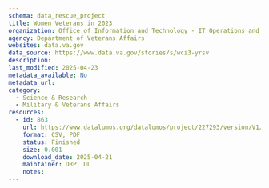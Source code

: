 ```yaml
---
schema: data_rescue_project 
title: Women Veterans in 2023
organization: Office of Information and Technology - IT Operations and Services (ITOPS)
agency: Department of Veterans Affairs
websites: data.va.gov
data_source: https://www.data.va.gov/stories/s/wci3-yrsv
description: 
last_modified: 2025-04-23
metadata_available: No
metadata_url: 
category:
  - Science & Research 
  - Military & Veterans Affairs 
resources:
  - id: 863
    url: https://www.datalumos.org/datalumos/project/227293/version/V1/view
    format: CSV, PDF
    status: Finished
    size: 0.001
    download_date: 2025-04-21
    maintainer: DRP, DL
    notes: 
---
```

